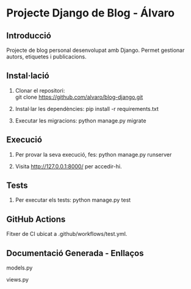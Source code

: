 # Projecte Django de Blog - Álvaro

## Introducció  
Projecte de blog personal desenvolupat amb Django. Permet gestionar autors, etiquetes i publicacions.

## Instal·lació  

1. Clonar el repositori:  
git clone https://github.com/alvaro/blog-django.git

2. Instal·lar les dependències:
pip install -r requirements.txt

3. Executar les migracions:
python manage.py migrate

## Execució

1. Per provar la seva execució, fes:
python manage.py runserver

2. Visita http://127.0.0.1:8000/ per accedir-hi.

## Tests

1. Per executar els tests:
python manage.py test

## GitHub Actions
Fitxer de CI ubicat a .github/workflows/test.yml.

## Documentació Generada - Enllaços

models.py

views.py